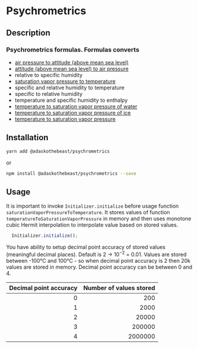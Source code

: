# Psychrometrics

## Description

### Psychrometrics formulas. Formulas converts

- [air pressure to attitude (above mean sea level)](doc/air-pressure-to-altitude.md)
- [attitude (above mean sea level) to air pressure](doc/altitude-to-air-pressure.md)
- relative to specific humidity
- [saturation vapor pressure to temperature](doc/saturation-vapor-pressure-to-temperature.md)
- specific and relative humidity to temperature
- specific to relative humidity
- temperature and specific humidity to enthalpy
- [temperature to saturation vapor pressure of water](doc/temperature-to-saturation-vapor-pressure-of-water.md)
- [temperature to saturation vapor pressure of ice](doc/temperature-to-saturation-vapor-pressure-of-ice.md)
- [temperature to saturation vapor pressure](doc/temperature-to-saturation-vapor-pressure.md)

## Installation

```sh
yarn add @adaskothebeast/psychrometrics
```

or

```sh
npm install @adaskothebeast/psychrometrics --save
```

## Usage

It is important to invoke `Initializer.initialize` before usage function `saturationVaporPressureToTemperature`. It stores values of function `temperatureToSaturationVaporPressure` in memory and then uses monotone cubic Hermit interpolation to interpolate value based on stored values. 

```ts
  Initializer.initialize();
```

You have ability to setup decimal point accuracy of stored values (meaningful decimal places). Default is 2 -> $10^{-2}$ = 0.01. Values are stored between -100°C and 100°C - so when decimal point accuracy is 2 then 20k values are stored in memory. Decimal point accuracy can be between 0 and 4.

| Decimal point accuracy | Number of values stored |
| ---------------------: | ----------------------: |
|                      0 |                     200 |
|                      1 |                    2000 |
|                      2 |                   20000 |
|                      3 |                  200000 |
|                      4 |                 2000000 |
